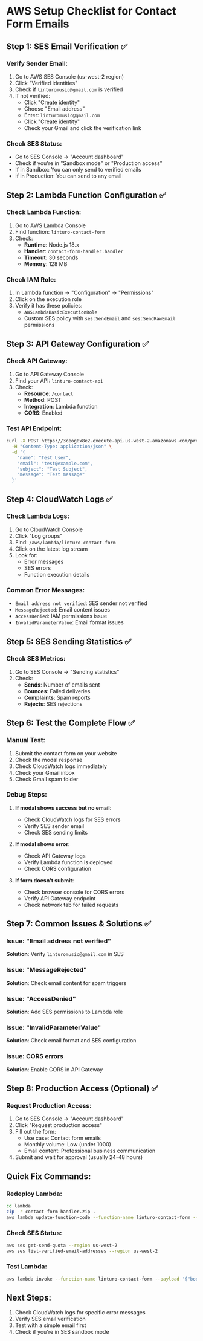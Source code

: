 # AWS Setup Checklist for Contact Form Emails

## Step 1: SES Email Verification ✅

### Verify Sender Email:
1. Go to AWS SES Console (us-west-2 region)
2. Click "Verified identities"
3. Check if `linturomusic@gmail.com` is verified
4. If not verified:
   - Click "Create identity"
   - Choose "Email address"
   - Enter: `linturomusic@gmail.com`
   - Click "Create identity"
   - Check your Gmail and click the verification link

### Check SES Status:
- Go to SES Console → "Account dashboard"
- Check if you're in "Sandbox mode" or "Production access"
- If in Sandbox: You can only send to verified emails
- If in Production: You can send to any email

## Step 2: Lambda Function Configuration ✅

### Check Lambda Function:
1. Go to AWS Lambda Console
2. Find function: `linturo-contact-form`
3. Check:
   - **Runtime**: Node.js 18.x
   - **Handler**: `contact-form-handler.handler`
   - **Timeout**: 30 seconds
   - **Memory**: 128 MB

### Check IAM Role:
1. In Lambda function → "Configuration" → "Permissions"
2. Click on the execution role
3. Verify it has these policies:
   - `AWSLambdaBasicExecutionRole`
   - Custom SES policy with `ses:SendEmail` and `ses:SendRawEmail` permissions

## Step 3: API Gateway Configuration ✅

### Check API Gateway:
1. Go to API Gateway Console
2. Find your API: `linturo-contact-api`
3. Check:
   - **Resource**: `/contact`
   - **Method**: POST
   - **Integration**: Lambda function
   - **CORS**: Enabled

### Test API Endpoint:
```bash
curl -X POST https://3ceog0x8e2.execute-api.us-west-2.amazonaws.com/prod/contact \
  -H "Content-Type: application/json" \
  -d '{
    "name": "Test User",
    "email": "test@example.com",
    "subject": "Test Subject",
    "message": "Test message"
  }'
```

## Step 4: CloudWatch Logs ✅

### Check Lambda Logs:
1. Go to CloudWatch Console
2. Click "Log groups"
3. Find: `/aws/lambda/linturo-contact-form`
4. Click on the latest log stream
5. Look for:
   - Error messages
   - SES errors
   - Function execution details

### Common Error Messages:
- `Email address not verified`: SES sender not verified
- `MessageRejected`: Email content issues
- `AccessDenied`: IAM permissions issue
- `InvalidParameterValue`: Email format issues

## Step 5: SES Sending Statistics ✅

### Check SES Metrics:
1. Go to SES Console → "Sending statistics"
2. Check:
   - **Sends**: Number of emails sent
   - **Bounces**: Failed deliveries
   - **Complaints**: Spam reports
   - **Rejects**: SES rejections

## Step 6: Test the Complete Flow ✅

### Manual Test:
1. Submit the contact form on your website
2. Check the modal response
3. Check CloudWatch logs immediately
4. Check your Gmail inbox
5. Check Gmail spam folder

### Debug Steps:
1. **If modal shows success but no email**:
   - Check CloudWatch logs for SES errors
   - Verify SES sender email
   - Check SES sending limits

2. **If modal shows error**:
   - Check API Gateway logs
   - Verify Lambda function is deployed
   - Check CORS configuration

3. **If form doesn't submit**:
   - Check browser console for CORS errors
   - Verify API Gateway endpoint
   - Check network tab for failed requests

## Step 7: Common Issues & Solutions ✅

### Issue: "Email address not verified"
**Solution**: Verify `linturomusic@gmail.com` in SES

### Issue: "MessageRejected"
**Solution**: Check email content for spam triggers

### Issue: "AccessDenied"
**Solution**: Add SES permissions to Lambda role

### Issue: "InvalidParameterValue"
**Solution**: Check email format and SES configuration

### Issue: CORS errors
**Solution**: Enable CORS in API Gateway

## Step 8: Production Access (Optional) ✅

### Request Production Access:
1. Go to SES Console → "Account dashboard"
2. Click "Request production access"
3. Fill out the form:
   - Use case: Contact form emails
   - Monthly volume: Low (under 1000)
   - Email content: Professional business communication
4. Submit and wait for approval (usually 24-48 hours)

## Quick Fix Commands:

### Redeploy Lambda:
```bash
cd lambda
zip -r contact-form-handler.zip .
aws lambda update-function-code --function-name linturo-contact-form --zip-file fileb://contact-form-handler.zip
```

### Check SES Status:
```bash
aws ses get-send-quota --region us-west-2
aws ses list-verified-email-addresses --region us-west-2
```

### Test Lambda:
```bash
aws lambda invoke --function-name linturo-contact-form --payload '{"body":"{\"name\":\"Test\",\"email\":\"test@example.com\",\"subject\":\"Test\",\"message\":\"Test\"}"}' response.json
```

## Next Steps:
1. Check CloudWatch logs for specific error messages
2. Verify SES email verification
3. Test with a simple email first
4. Check if you're in SES sandbox mode 